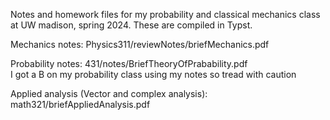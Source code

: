 Notes and homework files for my probability and classical mechanics class at UW madison, spring 2024. These are compiled in Typst.

Mechanics notes: Physics311/reviewNotes/briefMechanics.pdf

Probability notes: 431/notes/BriefTheoryOfPrabability.pdf\
I got a B on my probability class using my notes so tread with caution



Applied analysis (Vector and complex analysis): math321/briefAppliedAnalysis.pdf
